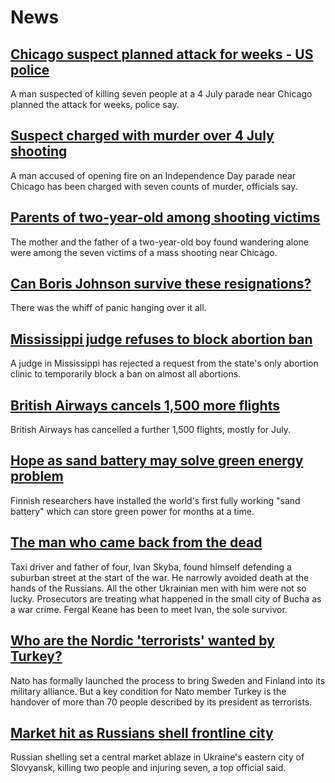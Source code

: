 # News
## [Chicago suspect planned attack for weeks - US police](https://www.bbc.com/news/world-us-canada-62054883)
A man suspected of killing seven people at a 4 July parade near Chicago planned the attack for weeks, police say.
## [Suspect charged with murder over 4 July shooting](https://www.bbc.com/news/world-us-canada-62059341)
A man accused of opening fire on an Independence Day parade near Chicago has been charged with seven counts of murder, officials say.
## [Parents of two-year-old among shooting victims](https://www.bbc.com/news/world-us-canada-62047223)
The mother and the father of a two-year-old boy found wandering alone were among the seven victims of a mass shooting near Chicago. 
## [Can Boris Johnson survive these resignations?](https://www.bbc.com/news/uk-politics-62055371)
There was the whiff of panic hanging over it all.
## [Mississippi judge refuses to block abortion ban](https://www.bbc.com/news/world-us-canada-62059114)
A judge in Mississippi has rejected a request from the state's only abortion clinic to temporarily block a ban on almost all abortions.
## [British Airways cancels 1,500 more flights](https://www.bbc.com/news/business-62038929)
British Airways has cancelled a further 1,500 flights, mostly for July. 
## [Hope as sand battery may solve green energy problem](https://www.bbc.com/news/science-environment-61996520)
Finnish researchers have installed the world's first fully working "sand battery" which can store green power for months at a time. 
## [The man who came back from the dead](https://www.bbc.com/news/world-europe-62011689)
Taxi driver and father of four, Ivan Skyba, found himself defending a suburban street at the start of the war. He narrowly avoided death at the hands of the Russians. All the other Ukrainian men with him were not so lucky. Prosecutors are treating what happened in the small city of Bucha as a war crime. Fergal Keane has been to meet Ivan, the sole survivor.
## [Who are the Nordic 'terrorists' wanted by Turkey?](https://www.bbc.com/news/world-europe-62027828)
Nato has formally launched the process to bring Sweden and Finland into its military alliance. But a key condition for Nato member Turkey is the handover of more than 70 people described by its president as terrorists. 
## [Market hit as Russians shell frontline city](https://www.bbc.com/news/world-europe-62051585)
Russian shelling set a central market ablaze in Ukraine's eastern city of Slovyansk, killing two people and injuring seven, a top official said.

